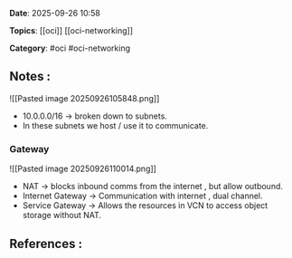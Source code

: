 **Date**: 2025-09-26 10:58

**Topics**: [[oci]] [[oci-networking]]

**Category**: #oci #oci-networking

## Notes :

![[Pasted image 20250926105848.png]]


- 10.0.0.0/16 -> broken down to subnets.
- In these subnets we host / use it to communicate.


### Gateway

![[Pasted image 20250926110014.png]]


- NAT -> blocks inbound comms from the internet , but allow outbound.
- Internet Gateway -> Communication with internet , dual channel.
- Service Gateway -> Allows the resources in VCN to access object storage without NAT.
## References :
